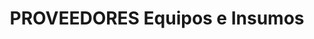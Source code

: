 ---
title: "PROVEEDORES Equipos e Insumos"
url: /ciudad-satelite/proveedores-equipos-e-insumos/
shop: Eisenwaren
---